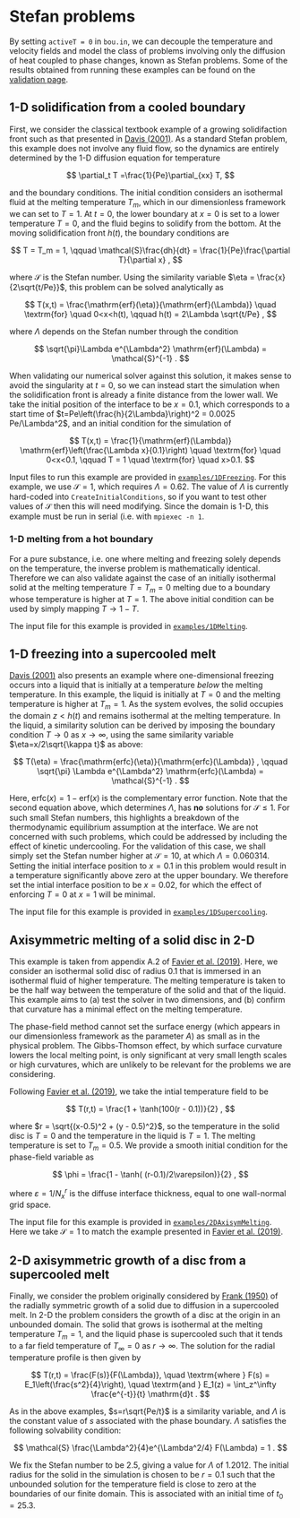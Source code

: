 # Stefan problems

By setting `activeT = 0` in `bou.in`, we can decouple the temperature and velocity fields and model the class of problems involving only the diffusion of heat coupled to phase changes, known as Stefan problems.
Some of the results obtained from running these examples can be found on the [validation page](../phasefield_validation.md).

## 1-D solidification from a cooled boundary
First, we consider the classical textbook example of a growing solidifaction front such as that presented in [Davis (2001)](https://doi.org/10.1017/CBO9780511546747).
As a standard Stefan problem, this example does not involve any fluid flow, so the dynamics are entirely determined by the 1-D diffusion equation for temperature

$$
\partial_t T =\frac{1}{Pe}\partial_{xx} T,
$$

and the boundary conditions.
The initial condition considers an isothermal fluid at the melting temperature $T_m$, which in our dimensionless framework we can set to $T=1$.
At $t=0$, the lower boundary at $x=0$ is set to a lower temperature $T=0$, and the fluid begins to solidify from the bottom.
At the moving solidification front $h(t)$, the boundary conditions are

$$
T = T_m = 1, \qquad \mathcal{S}\frac{dh}{dt} = \frac{1}{Pe}\frac{\partial T}{\partial x} ,
$$

where $\mathcal{S}$ is the Stefan number.
Using the similarity variable $\eta = \frac{x}{2\sqrt{t/Pe}}$, this problem can be solved analytically as

$$
T(x,t) = \frac{\mathrm{erf}(\eta)}{\mathrm{erf}(\Lambda)} \quad \textrm{for} \quad 0<x<h(t), \qquad h(t) = 2\Lambda \sqrt{t/Pe} ,
$$

where $\Lambda$ depends on the Stefan number through the condition

$$
\sqrt{\pi}\Lambda e^{\Lambda^2} \mathrm{erf}(\Lambda) = \mathcal{S}^{-1} .
$$

When validating our numerical solver against this solution, it makes sense to avoid the singularity at $t=0$, so we can instead start the simulation when the solidification front is already a finite distance from the lower wall.
We take the initial position of the interface to be $x=0.1$, which corresponds to a start time of $t=Pe\left(\frac{h}{2\Lambda}\right)^2 = 0.0025 Pe/\Lambda^2$, and an initial condition for the simulation of

$$
T(x,t) = \frac{1}{\mathrm{erf}(\Lambda)} \mathrm{erf}\left(\frac{\Lambda x}{0.1}\right) \quad \textrm{for} \quad 0<x<0.1, \qquad T = 1 \quad \textrm{for} \quad x>0.1.
$$

Input files to run this example are provided in [`examples/1DFreezing`](https://github.com/chowland/AFiD-MuRPhFi/tree/main/examples/1DFreezing).
For this example, we use $\mathcal{S}=1$, which requires $\Lambda=0.62$.
The value of $\Lambda$ is currently hard-coded into `CreateInitialConditions`, so if you want to test other values of $\mathcal{S}$ then this will need modifying.
Since the domain is 1-D, this example must be run in serial (i.e. with `mpiexec -n 1`.

### 1-D melting from a hot boundary
For a pure substance, i.e. one where melting and freezing solely depends on the temperature, the inverse problem is mathematically identical.
Therefore we can also validate against the case of an initially isothermal solid at the melting temperature $T=T_m = 0$ melting due to a boundary whose temperature is higher at $T=1$.
The above initial condition can be used by simply mapping $T \rightarrow 1 - T$.

The input file for this example is provided in [`examples/1DMelting`](https://github.com/chowland/AFiD-MuRPhFi/tree/main/examples/1DMelting).

## 1-D freezing into a supercooled melt
[Davis (2001)](https://doi.org/10.1017/CBO9780511546747) also presents an example where one-dimensional freezing occurs into a liquid that is initially at a temperature *below* the melting temperature.
In this example, the liquid is initially at $T=0$ and the melting temperature is higher at $T_m=1$.
As the system evolves, the solid occupies the domain $z<h(t)$ and remains isothermal at the melting temperature.
In the liquid, a similarity solution can be derived by imposing the boundary condition $T\rightarrow 0$ as $x\rightarrow \infty$, using the same similarity variable $\eta=x/2\sqrt{\kappa t}$ as above:

$$
T(\eta) = \frac{\mathrm{erfc}(\eta)}{\mathrm{erfc}(\Lambda)} , \qquad
\sqrt{\pi} \Lambda e^{\Lambda^2} \mathrm{erfc}(\Lambda) = \mathcal{S}^{-1} .
$$

Here, $\mathrm{erfc}(x) = 1 - \mathrm{erf}(x)$ is the complementary error function.
Note that the second equation above, which determines $\Lambda$, has **no** solutions for $\mathcal{S}\leq 1$.
For such small Stefan numbers, this highlights a breakdown of the thermodynamic equilibrium assumption at the interface.
We are not concerned with such problems, which could be addressed by including the effect of kinetic undercooling.
For the validation of this case, we shall simply set the Stefan number higher at $\mathcal{S}=10$, at which $\Lambda=0.060314$.
Setting the initial interface position to $x=0.1$ in this problem would result in a temperature significantly above zero at the upper boundary.
We therefore set the intial interface position to be $x=0.02$, for which the effect of enforcing $T=0$ at $x=1$ will be minimal.

The input file for this example is provided in [`examples/1DSupercooling`](https://github.com/chowland/AFiD-MuRPhFi/tree/main/examples/1DSupercooling).

## Axisymmetric melting of a solid disc in 2-D
This example is taken from appendix A.2 of [Favier et al. (2019)](https://doi.org/10.1017/jfm.2018.773).
Here, we consider an isothermal solid disc of radius 0.1 that is immersed in an isothermal fluid of higher temperature.
The melting temperature is taken to be the half way between the temperature of the solid and that of the liquid.
This example aims to (a) test the solver in two dimensions, and (b) confirm that curvature has a minimal effect on the melting temperature.

The phase-field method cannot set the surface energy (which appears in our dimensionless framework as the parameter $A$) as small as in the physical problem.
The Gibbs-Thomson effect, by which surface curvature lowers the local melting point, is only significant at very small length scales or high curvatures, which are unlikely to be relevant for the problems we are considering.

Following [Favier et al. (2019)](https://doi.org/10.1017/jfm.2018.773), we take the intial temperature field to be

$$
T(r,t) = \frac{1 + \tanh(100(r - 0.1))}{2} ,
$$

where $r = \sqrt{(x-0.5)^2 + (y - 0.5)^2}$, so the temperature in the solid disc is $T=0$ and the temperature in the liquid is $T=1$.
The melting temperature is set to $T_m=0.5$.
We provide a smooth initial condition for the phase-field variable as

$$
\phi = \frac{1 - \tanh( (r-0.1)/2\varepsilon)}{2} ,
$$

where $\varepsilon=1/N_x^r$ is the diffuse interface thickness, equal to one wall-normal grid space.

The input file for this example is provided in [`examples/2DAxisymMelting`](https://github.com/chowland/AFiD-MuRPhFi/tree/main/examples/2DAxisymMelting).
Here we take $\mathcal{S}=1$ to match the example presented in [Favier et al. (2019)](https://doi.org/10.1017/jfm.2018.773).

## 2-D axisymmetric growth of a disc from a supercooled melt
Finally, we consider the problem originally considered by [Frank (1950)](https://doi.org/10.1098/rspa.1950.0080) of the radially symmetric growth of a solid due to diffusion in a supercooled melt.
In 2-D the problem considers the growth of a disc at the origin in an unbounded domain.
The solid that grows is isothermal at the melting temperature $T_m=1$, and the liquid phase is supercooled such that it tends to a far field temperature of $T_\infty=0$ as $r\rightarrow\infty$.
The solution for the radial temperature profile is then given by

$$
T(r,t) = \frac{F(s)}{F(\Lambda)}, \quad \textrm{where } F(s) = E_1\left(\frac{s^2}{4}\right), \quad \textrm{and } E_1(z) = \int_z^\infty \frac{e^{-t}}{t} \mathrm{d}t .
$$

As in the above examples, $s=r\sqrt{Pe/t}$ is a similarity variable, and $\Lambda$ is the constant value of $s$ associated with the phase boundary.
$\Lambda$ satisfies the following solvability condition:

$$
\mathcal{S} \frac{\Lambda^2}{4}e^{\Lambda^2/4} F(\Lambda) = 1 .
$$

We fix the Stefan number to be 2.5, giving a value for $\Lambda$ of 1.2012.
The initial radius for the solid in the simulation is chosen to be $r=0.1$ such that the unbounded solution for the temperature field is close to zero at the boundaries of our finite domain.
This is associated with an initial time of $t_0=25.3$.
